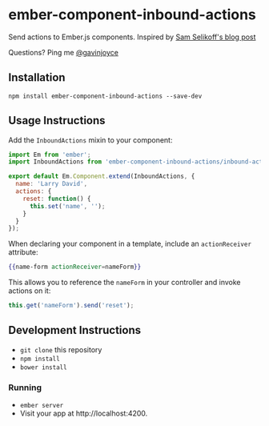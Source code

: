 # ember-component-inbound-actions

Send actions to Ember.js components. Inspired by [Sam Selikoff's blog post](http://www.samselikoff.com/blog/2014/05/16/getting-ember-components-to-respond-to-actions/)

Questions? Ping me [@gavinjoyce](https://twitter.com/gavinjoyce)

## Installation

`npm install ember-component-inbound-actions --save-dev`

## Usage Instructions

Add the `InboundActions` mixin to your component:

```javascript
import Em from 'ember';
import InboundActions from 'ember-component-inbound-actions/inbound-actions';

export default Em.Component.extend(InboundActions, {
  name: 'Larry David',
  actions: {
    reset: function() {
      this.set('name', '');
    }
  }
});
```

When declaring your component in a template, include an `actionReceiver` attribute:

```handlebars
{{name-form actionReceiver=nameForm}}
```

This allows you to reference the `nameForm` in your controller and invoke actions on it:

```javascript
this.get('nameForm').send('reset');
```

## Development Instructions

* `git clone` this repository
* `npm install`
* `bower install`

### Running

* `ember server`
* Visit your app at http://localhost:4200.
